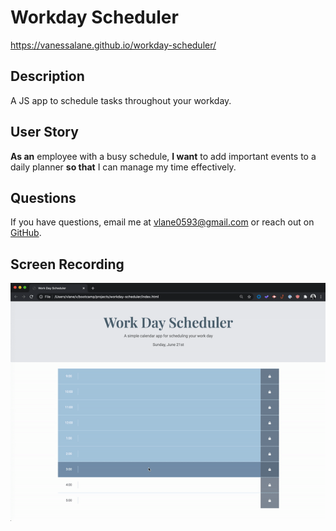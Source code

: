 # Workday Scheduler
https://vanessalane.github.io/workday-scheduler/

## Description
A JS app to schedule tasks throughout your workday.

## User Story
**As an** employee with a busy schedule, **I want** to add important events to a daily planner **so that** I can manage my time effectively.

## Questions
If you have questions, email me at [vlane0593@gmail.com](mailto:vlane0593@gmail.com) or reach out on [GitHub](https://www.github.com/vanessalane).

## Screen Recording
![Screen Recording Gif](assets/images/workday_scheduler_demo.gif)
